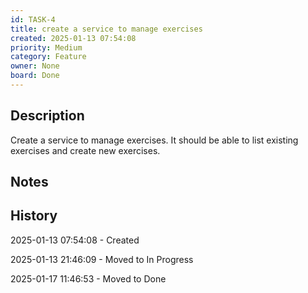```yaml
---
id: TASK-4
title: create a service to manage exercises
created: 2025-01-13 07:54:08
priority: Medium
category: Feature
owner: None
board: Done
---
```


## Description
Create a service to manage exercises. It should be able to list existing exercises and create new exercises.

## Notes


## History
2025-01-13 07:54:08 - Created

2025-01-13 21:46:09 - Moved to In Progress

2025-01-17 11:46:53 - Moved to Done
